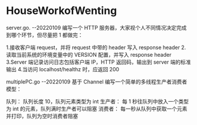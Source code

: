 # HouseWorkofWenting
server.go. --20220109
编写一个 HTTP 服务器，大家视个人不同情况决定完成到哪个环节，但尽量把 1 都做完：

 1.接收客户端 request，并将 request 中带的 header 写入 response header
 2.读取当前系统的环境变量中的 VERSION 配置，并写入 response header
 3.Server 端记录访问日志包括客户端 IP，HTTP 返回码，输出到 server 端的标准输出
 4.当访问 localhost/healthz 时，应返回 200
 
multiplePC.go --20220109
基于 Channel 编写一个简单的多线程生产者消费者模型：

队列：
队列长度 10，队列元素类型为 int
生产者：
每 1 秒往队列中放入一个类型为 int 的元素，队列满时生产者可以阻塞
消费者：
每一秒从队列中获取一个元素并打印，队列为空时消费者阻塞
